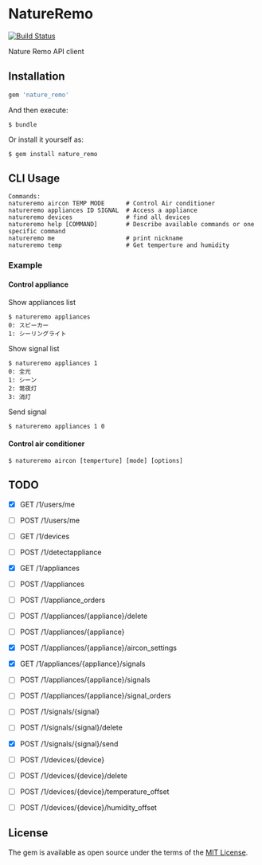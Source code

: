 # NatureRemo

[![Build Status](https://travis-ci.org/ichi-t/nature_remo.svg?branch=master)](https://travis-ci.org/ichi-t/nature_remo)

Nature Remo API client

## Installation


```ruby
gem 'nature_remo'
```

And then execute:

    $ bundle

Or install it yourself as:

    $ gem install nature_remo
	
## CLI Usage

	Commands:
	natureremo aircon TEMP MODE      # Control Air conditioner
	natureremo appliances ID SIGNAL  # Access a appliance
	natureremo devices               # find all devices
	natureremo help [COMMAND]        # Describe available commands or one specific command
	natureremo me                    # print nickname
	natureremo temp                  # Get temperture and humidity

### Example

#### Control appliance

Show appliances list

	$ natureremo appliances
	0: スピーカー
	1: シーリングライト
	
Show signal list

	$ natureremo appliances 1
	0: 全光
	1: シーン
	2: 常夜灯
	3: 消灯

Send signal

	$ natureremo appliances 1 0
	
#### Control air conditioner

	$ natureremo aircon [temperture] [mode] [options]

<!-- ## Development -->

<!-- After checking out the repo, run `bin/setup` to install dependencies. Then, run `rake test` to run the tests. You can also run `bin/console` for an interactive prompt that will allow you to experiment. -->

<!-- To install this gem onto your local machine, run `bundle exec rake install`. To release a new version, update the version number in `version.rb`, and then run `bundle exec rake release`, which will create a git tag for the version, push git commits and tags, and push the `.gem` file to [rubygems.org](https://rubygems.org). -->

<!-- ## Contributing -->

<!-- Bug reports and pull requests are welcome on GitHub at https://github.com/[USERNAME]/nature_remo. This project is intended to be a safe, welcoming space for collaboration, and contributors are expected to adhere to the [Contributor Covenant](http://contributor-covenant.org) code of conduct. -->

## TODO

- [X] GET /1/users/me
- [ ] POST /1/users/me
- [ ] GET /1/devices
- [ ] POST /1/detectappliance
- [X] GET /1/appliances
- [ ] POST /1/appliances
- [ ] POST /1/appliance_orders
- [ ] POST /1/appliances/{appliance}/delete
- [ ] POST /1/appliances/{appliance}
- [X] POST /1/appliances/{appliance}/aircon_settings
- [X] GET /1/appliances/{appliance}/signals
- [ ] POST /1/appliances/{appliance}/signals
- [ ] POST /1/appliances/{appliance}/signal_orders
- [ ] POST /1/signals/{signal}
- [ ] POST /1/signals/{signal}/delete
- [X] POST /1/signals/{signal}/send
- [ ] POST /1/devices/{device}
- [ ] POST /1/devices/{device}/delete
- [ ] POST /1/devices/{device}/temperature_offset
- [ ] POST /1/devices/{device}/humidity_offset


## License

The gem is available as open source under the terms of the [MIT License](https://opensource.org/licenses/MIT).

<!-- ## Code of Conduct -->

<!-- Everyone interacting in the NatureRemo project’s codebases, issue trackers, chat rooms and mailing lists is expected to follow the [code of conduct](https://github.com/[USERNAME]/nature_remo/blob/master/CODE_OF_CONDUCT.md). -->
